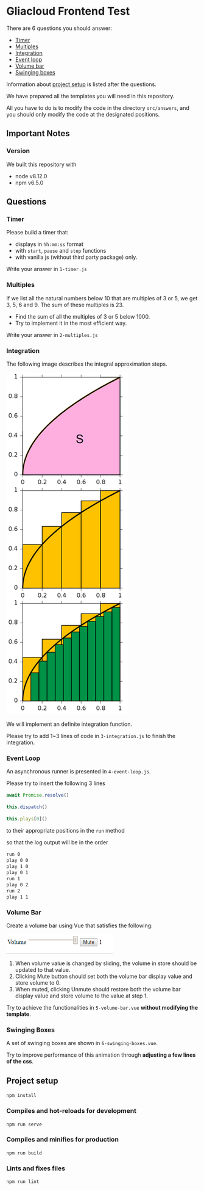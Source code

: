 # Gliacloud Frontend Test

There are 6 questions you should answer:

- [Timer](#timer)
- [Multiples](#multiples)
- [Integration](#integration)
- [Event loop](#event-loop)
- [Volume bar](#volume-bar)
- [Swinging boxes](#swinging-boxes)

Information about [project setup](#project-setup) is listed after the questions.

We have prepared all the templates you will need in this repository.

All you have to do is to modify the code in the directory `src/answers`,
and you should only modify the code at the designated positions.

## Important Notes

### Version

We built this repository with

- node v8.12.0
- npm v6.5.0


## Questions

### Timer

Please build a timer that:

- displays in `hh:mm:ss` format
- with `start`, `pause` and `stop` functions
- with vanilla js (without third party package) only.

Write your answer in `1-timer.js`

### Multiples

If we list all the natural numbers below 10 that are multiples of 3 or 5, we get 3, 5, 6 and 9. The sum of these multiples is 23.

- Find the sum of all the multiples of 3 or 5 below 1000.
- Try to implement it in the most efficient way.

Write your answer in `2-multiples.js`

### Integration

The following image describes the integral approximation steps.

![Integral steps](public/integration.png)

We will implement an definite integration function.

Please try to add 1~3 lines of code in `3-integration.js` to finish the integration.

### Event Loop

An asynchronous runner is presented in `4-event-loop.js`.

Please try to insert the following 3 lines

```javascript
await Promise.resolve()
```

```javascript
this.dispatch()
```

```javascript
this.plays[0]()
```

to their appropriate positions in the `run` method

so that the log output will be in the order

```
run 0
play 0 0
play 1 0
play 0 1
run 1
play 0 2
run 2
play 1 1
```

### Volume Bar

Create a volume bar using Vue that satisfies the following:

![Volume Bar](public/volume_bar.gif)

1. When volume value is changed by sliding, the volume in store should be updated to that value.
2. Clicking Mute button should set both the volume bar display value and store volume to 0.
3. When muted, clicking Unmute should restore both the volume bar display value and store volume to the value at step 1.

Try to achieve the functionalities in `5-volume-bar.vue` **without modifying the template**.

### Swinging Boxes

A set of swinging boxes are shown in `6-swinging-boxes.vue`.

Try to improve performance of this animation through **adjusting a few lines of the css**.

## Project setup
```
npm install
```

### Compiles and hot-reloads for development
```
npm run serve
```

### Compiles and minifies for production
```
npm run build
```

### Lints and fixes files
```
npm run lint
```
